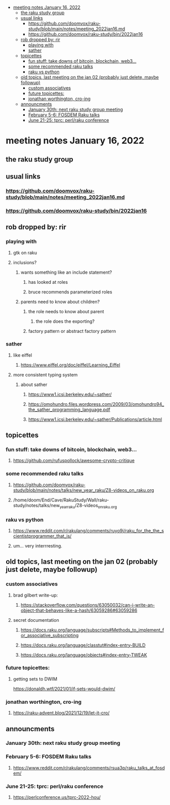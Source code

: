 - [meeting notes January 16, 2022](#org0fcf0b4)
  - [the raku study group](#org36c0ffa)
  - [usual links](#org8191635)
    - [<https://github.com/doomvox/raku-study/blob/main/notes/meeting_2022jan16.md>](#orgb2521e2)
    - [<https://github.com/doomvox/raku-study/bin/2022jan16>](#orgb553259)
  - [rob dropped by: rir](#orga4d1ff5)
    - [playing with](#org6492a62)
    - [sather](#org2ca6a88)
  - [topicettes](#orge14310e)
    - [fun stuff: take downs of bitcoin, blockchain, web3&#x2026;](#orgc4e5d03)
    - [some recommended raku talks](#org3c182cd)
    - [raku vs python](#org14a997e)
  - [old topics, last meeting on the jan 02 (probably just delete, maybe followup)](#org4b6eac8)
    - [custom associatives](#org678483b)
    - [future topicettes:](#orgb40c3ea)
    - [jonathan worthington, cro-ing](#orgb298f5b)
  - [announcments](#orgf8ae6d7)
    - [January 30th: next raku study group meeting](#orgcaceca3)
    - [February 5-6: FOSDEM Raku talks](#orgc8888e0)
    - [June 21-25: tprc: perl/raku conference](#orgae78c47)


<a id="org0fcf0b4"></a>

# meeting notes January 16, 2022


<a id="org36c0ffa"></a>

## the raku study group


<a id="org8191635"></a>

## usual links


<a id="orgb2521e2"></a>

### <https://github.com/doomvox/raku-study/blob/main/notes/meeting_2022jan16.md>


<a id="orgb553259"></a>

### <https://github.com/doomvox/raku-study/bin/2022jan16>


<a id="orga4d1ff5"></a>

## rob dropped by: rir


<a id="org6492a62"></a>

### playing with

1.  gtk on raku

2.  inclusions?

    1.  wants something like an include statement?
    
        1.  has looked at roles
        
        2.  bruce recommends parameterized roles
    
    2.  parents need to know about children?
    
        1.  the role needs to know about parent
        
            1.  the role does the exporting?
        
        2.  factory pattern or abstract factory pattern


<a id="org2ca6a88"></a>

### sather

1.  like eiffel

    1.  <https://www.eiffel.org/doc/eiffel/Learning_Eiffel>

2.  more consistent typing system

    1.  about sather
    
        1.  <https://www1.icsi.berkeley.edu/~sather/>
        
        2.  <https://omohundro.files.wordpress.com/2009/03/omohundro94_the_sather_programming_language.pdf>
        
        3.  <https://www1.icsi.berkeley.edu/~sather/Publications/article.html>


<a id="orge14310e"></a>

## topicettes


<a id="orgc4e5d03"></a>

### fun stuff: take downs of bitcoin, blockchain, web3&#x2026;

1.  <https://github.com/rufuspollock/awesome-crypto-critique>


<a id="org3c182cd"></a>

### some recommended raku talks

1.  <https://github.com/doomvox/raku-study/blob/main/notes/talks/new_year_raku/Z8-videos_on_raku.org>

2.  /home/doom/End/Cave/RakuStudy/Wall/raku-study/notes/talks/new<sub>year</sub><sub>raku</sub>/Z8-videos<sub>on</sub><sub>raku.org</sub>


<a id="org14a997e"></a>

### raku vs python

1.  <https://www.reddit.com/r/rakulang/comments/ruyo9j/raku_for_the_the_scientistprogrammer_that_is/>

2.  um&#x2026; very interrresting.


<a id="org4b6eac8"></a>

## old topics, last meeting on the jan 02 (probably just delete, maybe followup)


<a id="org678483b"></a>

### custom associatives

1.  brad gilbert write-up:

    1.  <https://stackoverflow.com/questions/63050032/can-i-write-an-object-that-behaves-like-a-hash/63059286#63059286>

2.  secret documentation

    1.  <https://docs.raku.org/language/subscripts#Methods_to_implement_for_associative_subscripting>
    
    2.  <https://docs.raku.org/language/classtut#index-entry-BUILD>
    
    3.  <https://docs.raku.org/language/objects#index-entry-TWEAK>


<a id="orgb40c3ea"></a>

### future topicettes:

1.  getting sets to DWIM

    <https://donaldh.wtf/2021/01/if-sets-would-dwim/>


<a id="orgb298f5b"></a>

### jonathan worthington, cro-ing

1.  <https://raku-advent.blog/2021/12/19/let-it-cro/>


<a id="orgf8ae6d7"></a>

## announcments


<a id="orgcaceca3"></a>

### January 30th: next raku study group meeting


<a id="orgc8888e0"></a>

### February 5-6: FOSDEM Raku talks

1.  <https://www.reddit.com/r/rakulang/comments/rsua3p/raku_talks_at_fosdem/>


<a id="orgae78c47"></a>

### June 21-25: tprc: perl/raku conference

1.  <https://perlconference.us/tprc-2022-hou/>
